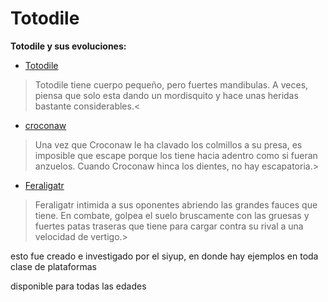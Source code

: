 # Totodile
**Totodile y sus evoluciones:** 
- [Totodile](https://www.pokemon.com/el/pokedex/totodile#:~:text=Totodile%20tiene%20cuerpo%20peque%C3%B1o%2C%20pero,hace%20unas%20heridas%20bastante%20considerables. "Totodile")
>Totodile tiene cuerpo pequeño, pero fuertes mandibulas. A veces, piensa que solo esta dando un mordisquito y hace unas heridas bastante considerables.<

- [croconaw](https://www.pokemon.com/el/pokedex/croconaw "croconaw")

>Una vez que Croconaw le ha clavado los colmillos a su presa, es imposible que escape porque los tiene hacia adentro como si fueran anzuelos. Cuando Croconaw hinca los dientes, no hay escapatoria.>

- [Feraligatr](https://www.pokemon.com/el/pokedex/feraligatr "Feraligatr")

>Feraligatr intimida a sus oponentes abriendo las grandes fauces que tiene. En combate, golpea el suelo bruscamente con las gruesas y fuertes patas traseras que tiene para cargar contra su rival a una velocidad de vertigo.>


esto fue creado e investigado por el siyup, en donde hay ejemplos en toda clase de plataformas 

disponible para todas las edades